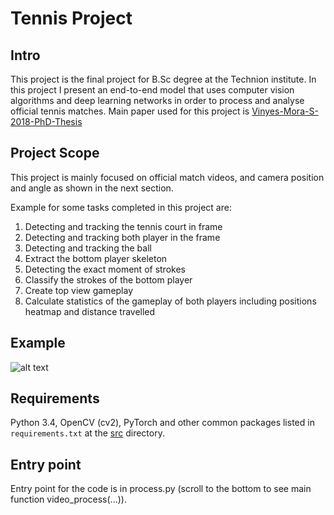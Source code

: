 # Tennis Project

## Intro
This project is the final project for B.Sc degree at the Technion institute.
In this project I present an end-to-end model that uses computer vision algorithms and deep learning networks in order to process and analyse
official tennis matches.
Main paper used for this project is [Vinyes-Mora-S-2018-PhD-Thesis](https://spiral.imperial.ac.uk/handle/10044/1/67949)

## Project Scope
This project is mainly focused on official match videos, and camera position and angle as shown in the next section.

Example for some tasks completed in this project are:
1. Detecting and tracking the tennis court in frame
2. Detecting and tracking both player in the frame 
3. Detecting and tracking the ball 
4. Extract the bottom player skeleton
5. Detecting the exact moment of strokes 
6. Classify the strokes of the bottom player
7. Create top view gameplay
8. Calculate statistics of the gameplay of both players including positions heatmap and distance travelled

## Example
![alt text](https://github.com/avivcaspi/TennisProject/blob/main/example_short.gif)

## Requirements
Python 3.4, OpenCV (cv2), PyTorch and other common packages listed in `requirements.txt` at the [src](https://github.com/avivcaspi/TennisProject/blob/main/src) directory.

## Entry point
Entry point for the code is in process.py (scroll to the bottom to see main function video_process(...)).
